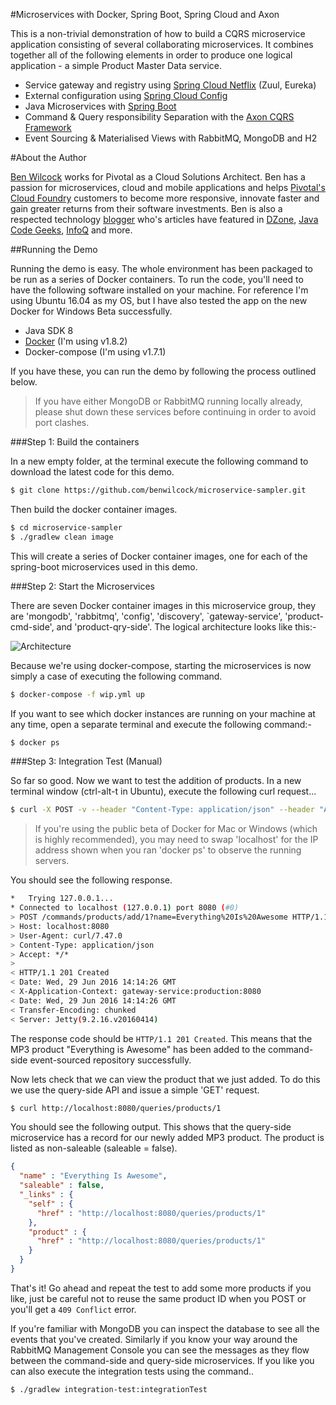 #Microservices with Docker, Spring Boot, Spring Cloud and Axon

This is a non-trivial demonstration of how to build a CQRS microservice application consisting of several collaborating microservices. It combines together all of the following elements in order to produce one logical application - a simple Product Master Data service.

 - Service gateway and registry using [Spring Cloud Netflix](https://cloud.spring.io/spring-cloud-netflix/) (Zuul, Eureka)
 - External configuration using [Spring Cloud Config](https://cloud.spring.io/spring-cloud-config/)
 - Java Microservices with [Spring Boot](http://projects.spring.io/spring-boot/)
 - Command & Query responsibility Separation with the [Axon CQRS Framework](http://www.axonframework.org/)
 - Event Sourcing & Materialised Views with RabbitMQ, MongoDB and H2

#About the Author

[Ben Wilcock](https://uk.linkedin.com/in/benwilcock) works for Pivotal as a Cloud Solutions Architect. Ben has a passion for microservices, cloud and mobile applications and helps [Pivotal's Cloud Foundry](http://pivotal.io/platform) customers to become more responsive, innovate faster and gain greater returns from their software investments. Ben is also a respected technology [blogger](http://benwilcock.wordpress.com) who's articles have featured in [DZone](https://dzone.com/users/296242/benwilcock.html), [Java Code Geeks](https://www.javacodegeeks.com/author/ben-wilcock/), [InfoQ](https://www.infoq.com/author/Ben-Wilcock) and more.

##Running the Demo

Running the demo is easy. The whole environment has been packaged to be run as a series of Docker containers. To run the code, you'll need to have the following software installed on your machine. For reference I'm using Ubuntu 16.04 as my OS, but I have also tested the app on the new Docker for Windows Beta successfully.

 - Java SDK 8
 - [Docker](https://www.docker.com) (I'm using v1.8.2)
 - Docker-compose (I'm using v1.7.1)

If you have these, you can run the demo by following the process outlined below.

>If you have either MongoDB or RabbitMQ running locally already, please shut down these services before continuing in order to avoid port clashes.

###Step 1: Build the containers

In a new empty folder, at the terminal execute the following command to download the latest code for this demo.

```bash
$ git clone https://github.com/benwilcock/microservice-sampler.git
```

Then build the docker container images.

```bash
$ cd microservice-sampler
$ ./gradlew clean image
```

This will create a series of Docker container images, one for each of the spring-boot microservices used in this demo.

###Step 2: Start the Microservices

There are seven Docker container images in this microservice group, they are 'mongodb', 'rabbitmq', 'config', 'discovery', `gateway-service', 'product-cmd-side', and 'product-qry-side'. The logical architecture looks like this:-

![Architecture](https://github.com/benwilcock/microservice-sampler/blob/master/slides/CQRS-Architecture-02.png "Architecture")

Because we're using docker-compose, starting the microservices is now simply a case of executing the following command.

```bash
$ docker-compose -f wip.yml up
```

If you want to see which docker instances are running on your machine at any time, open a separate terminal and execute the following command:-

```bash
$ docker ps
```

###Step 3: Integration Test (Manual)

So far so good. Now we want to test the addition of products. In a new terminal window (ctrl-alt-t in Ubuntu), execute the following curl request...

```bash
$ curl -X POST -v --header "Content-Type: application/json" --header "Accept: */*" "http://localhost:8080/commands/products/add/1?name=Everything%20Is%20Awesome"
```

>If you're using the public beta of Docker for Mac or Windows (which is highly recommended), you may need to swap 'localhost' for the IP address shown when you ran 'docker ps' to observe the running servers.

You should see the following response.

```bash
*   Trying 127.0.0.1...
* Connected to localhost (127.0.0.1) port 8080 (#0)
> POST /commands/products/add/1?name=Everything%20Is%20Awesome HTTP/1.1
> Host: localhost:8080
> User-Agent: curl/7.47.0
> Content-Type: application/json
> Accept: */*
>
< HTTP/1.1 201 Created
< Date: Wed, 29 Jun 2016 14:14:26 GMT
< X-Application-Context: gateway-service:production:8080
< Date: Wed, 29 Jun 2016 14:14:26 GMT
< Transfer-Encoding: chunked
< Server: Jetty(9.2.16.v20160414)
```

The response code should be `HTTP/1.1 201 Created`. This means that the MP3 product "Everything is Awesome" has been added to the command-side event-sourced repository successfully.

Now lets check that we can view the product that we just added. To do this we use the query-side API and issue a simple 'GET' request.

```bash
$ curl http://localhost:8080/queries/products/1
```

You should see the following output. This shows that the query-side microservice has a record for our newly added MP3 product. The product is listed as non-saleable (saleable = false).

```json
{
  "name" : "Everything Is Awesome",
  "saleable" : false,
  "_links" : {
    "self" : {
      "href" : "http://localhost:8080/queries/products/1"
    },
    "product" : {
      "href" : "http://localhost:8080/queries/products/1"
    }
  }
}
```

That's it! Go ahead and repeat the test to add some more products if you like, just be careful not to reuse the same product ID when you POST or you'll get a `409 Conflict` error.

If you're familiar with MongoDB you can inspect the database to see all the events that you've created. Similarly if you know your way around the RabbitMQ Management Console you can see the messages as they flow between the command-side and query-side microservices. If you like you can also execute the integration tests using the command..

```bash
$ ./gradlew integration-test:integrationTest
```
